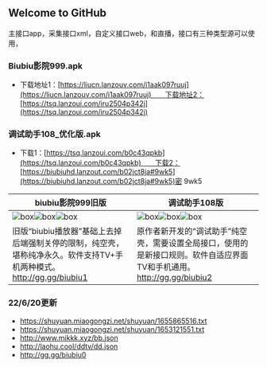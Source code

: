 ## Welcome to GitHub 

主接口app，采集接口xml，自定义接口web，和直播，接口有三种类型源可以使用，

### Biubiu影院999.apk
 - 下载地址1：[https://liucn.lanzouv.com/i1aak097ruuj](https://liucn.lanzouv.com/i1aak097ruuj)　　下载地址2：[https://tsq.lanzoui.com/iru2504p342j](https://tsq.lanzoui.com/iru2504p342j)  

### 调试助手108_优化版.apk
 - 下载1：[https://tsq.lanzoui.com/b0c43qpkb](https://tsq.lanzoui.com/b0c43qpkb)　　下载2：[https://biubiuhd.lanzout.com/b02jct8ja#9wk5](https://biubiuhd.lanzout.com/b02jct8ja#9wk5)密 9wk5  

biubiu影院999旧版 | 调试助手108版
---------|---------
![box](https://liu673cn.github.io/xbb/zy/img/bb01.jpg)![box](https://liu673cn.github.io/xbb/zy/img/bb02.jpg)![box](https://liu673cn.github.io/xbb/zy/img/bb03.jpg)|![box](https://liu673cn.github.io/xbb/zy/img/xb01.jpg)![box](https://liu673cn.github.io/xbb/zy/img/xb02.jpg)![box](https://liu673cn.github.io/xbb/zy/img/xb03.jpg)
旧版“biubiu播放器”基础上去掉后端强制关停的限制，纯空壳，堪称纯净永久。软件支持TV+手机两种模式。http://gg.gg/biubiu1  | 原作者新开发的“调试助手”纯空壳，需要设置全局接口，使用的是新接口规则。软件自适应界面TV和手机通用。http://gg.gg/biubiu2 
  

### 22/6/20更新  
- https://shuyuan.miaogongzi.net/shuyuan/1655865516.txt  
- https://shuyuan.miaogongzi.net/shuyuan/1653121551.txt  
- http://www.mikkk.xyz/bb.json  
- http://laohu.cool/ddtv/dd.json  
- http://gg.gg/biubiu0  


